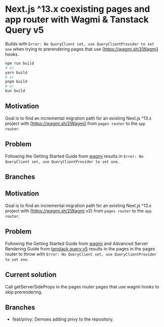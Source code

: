 
# Next.js ^13.x coexisting pages **and** app router with Wagmi & Tanstack Query v5

Builds with `Error: No QueryClient set, use QueryClientProvider to set one` when trying to prerendering pages that use  [https://wagmi.sh/](Wagmi) hooks.

```bash
npm run build
# or
yarn build
# or
pnpm build
# or
bun build
```

## Motivation

Goal is to find an incremental migration path for an existing Next.js ^13.x project with  [https://wagmi.sh/](Wagmi) from `pages router` to the `app router`.

## Problem

Following the Getting Started Guide from [wagmi](https://wagmi.sh/react/getting-started) results in `Error: No QueryClient set, use QueryClientProvider to set one`.

## Branches

## Motivation

Goal is to find an incremental migration path for an existing Next.js ^13.x project with  [https://wagmi.sh/](Wagmi v2) from `pages router` to the `app router`.

## Problem

Following the Getting Started Guide from [wagmi](https://wagmi.sh/react/getting-started) and Advanced Server Rendering Guide from [tanstack query v5](https://tanstack.com/query/latest/docs/framework/react/guides/advanced-ssr#advanced-server-rendering) results in the pages in the pages router to throw with `Error: No QueryClient set, use QueryClientProvider to set one`.

## Current solution

Call getServerSideProps in the pages router pages that use wagmi hooks to skip prerendering.

## Branches

- feat/privy: Demoes adding privy to the repository.
